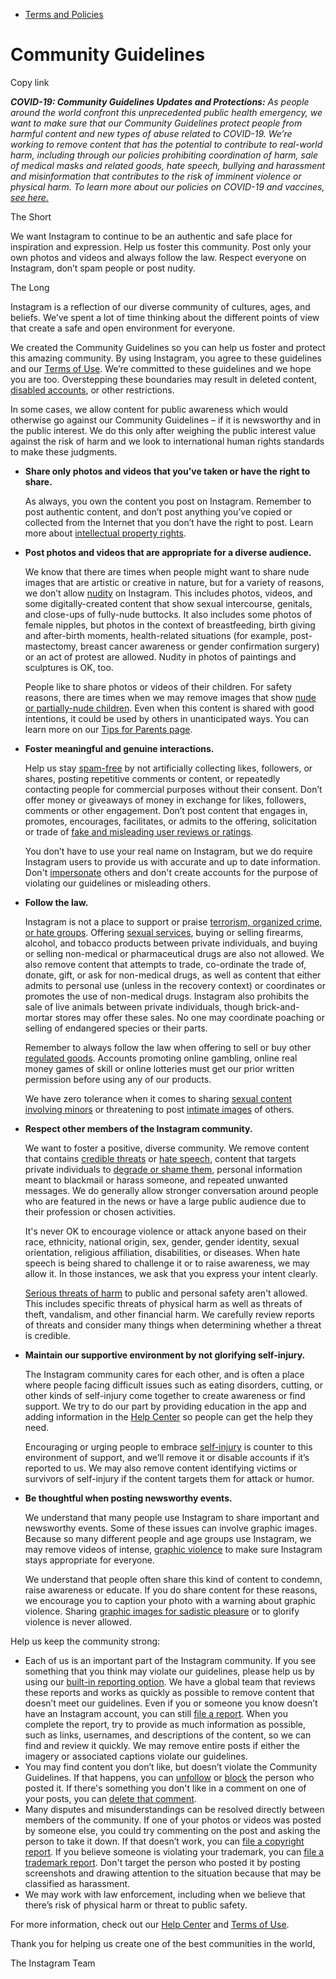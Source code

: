 *   [Terms and Policies](https://help.instagram.com/1417489251945243/?helpref=breadcrumb)

Community Guidelines
====================

Copy link

_**COVID-19: Community Guidelines Updates and Protections:** As people around the world confront this unprecedented public health emergency, we want to make sure that our Community Guidelines protect people from harmful content and new types of abuse related to COVID-19. We’re working to remove content that has the potential to contribute to real-world harm, including through our policies prohibiting coordination of harm, sale of medical masks and related goods, hate speech, bullying and harassment and misinformation that contributes to the risk of imminent violence or physical harm. To learn more about our policies on COVID-19 and vaccines, [see here.](https://help.instagram.com/697825587576762?helpref=faq_content)_

The Short

We want Instagram to continue to be an authentic and safe place for inspiration and expression. Help us foster this community. Post only your own photos and videos and always follow the law. Respect everyone on Instagram, don’t spam people or post nudity.

The Long

Instagram is a reflection of our diverse community of cultures, ages, and beliefs. We’ve spent a lot of time thinking about the different points of view that create a safe and open environment for everyone.

We created the Community Guidelines so you can help us foster and protect this amazing community. By using Instagram, you agree to these guidelines and our [Terms of Use](https://www.instagram.com/legal/terms). We’re committed to these guidelines and we hope you are too. Overstepping these boundaries may result in deleted content, [disabled accounts](https://help.instagram.com/366993040048856?helpref=faq_content), or other restrictions.

In some cases, we allow content for public awareness which would otherwise go against our Community Guidelines – if it is newsworthy and in the public interest. We do this only after weighing the public interest value against the risk of harm and we look to international human rights standards to make these judgments.

*   **Share only photos and videos that you’ve taken or have the right to share.**
    
    As always, you own the content you post on Instagram. Remember to post authentic content, and don’t post anything you’ve copied or collected from the Internet that you don’t have the right to post. Learn more about [intellectual property rights](https://help.instagram.com/126382350847838?helpref=faq_content).
    
*   **Post photos and videos that are appropriate for a diverse audience.**
    
    We know that there are times when people might want to share nude images that are artistic or creative in nature, but for a variety of reasons, we don’t allow [nudity](https://l.instagram.com/?u=https%3A%2F%2Fwww.facebook.com%2Fcommunitystandards%2Fadult_nudity_sexual_activity&e=AT3MCjn7TM7KNCzrMXHNmRX05YipnC8PQoVrZ2pzUbDcUjKMGNx8k_rNtN9x1ohtwhmgwchfGQaOnh_Bm4U-CbYclmaK5ONPbc5MhjXtQuix_OhSPL7rlg8xfahUJ29eZjD6Q96FdaDzCYro7hNpJEPxdUSSb3tluTZ9Jw) on Instagram. This includes photos, videos, and some digitally-created content that show sexual intercourse, genitals, and close-ups of fully-nude buttocks. It also includes some photos of female nipples, but photos in the context of breastfeeding, birth giving and after-birth moments, health-related situations (for example, post-mastectomy, breast cancer awareness or gender confirmation surgery) or an act of protest are allowed. Nudity in photos of paintings and sculptures is OK, too.
    
    People like to share photos or videos of their children. For safety reasons, there are times when we may remove images that show [nude or partially-nude children](https://l.instagram.com/?u=https%3A%2F%2Fwww.facebook.com%2Fcommunitystandards%2Fchild_nudity_sexual_exploitation&e=AT3MCjn7TM7KNCzrMXHNmRX05YipnC8PQoVrZ2pzUbDcUjKMGNx8k_rNtN9x1ohtwhmgwchfGQaOnh_Bm4U-CbYclmaK5ONPbc5MhjXtQuix_OhSPL7rlg8xfahUJ29eZjD6Q96FdaDzCYro7hNpJEPxdUSSb3tluTZ9Jw). Even when this content is shared with good intentions, it could be used by others in unanticipated ways. You can learn more on our [Tips for Parents page](https://help.instagram.com/154475974694511/?helpref=faq_content).
    
*   **Foster meaningful and genuine interactions.**
    
    Help us stay [spam-free](https://l.instagram.com/?u=https%3A%2F%2Fwww.facebook.com%2Fcommunitystandards%2Fspam&e=AT3MCjn7TM7KNCzrMXHNmRX05YipnC8PQoVrZ2pzUbDcUjKMGNx8k_rNtN9x1ohtwhmgwchfGQaOnh_Bm4U-CbYclmaK5ONPbc5MhjXtQuix_OhSPL7rlg8xfahUJ29eZjD6Q96FdaDzCYro7hNpJEPxdUSSb3tluTZ9Jw) by not artificially collecting likes, followers, or shares, posting repetitive comments or content, or repeatedly contacting people for commercial purposes without their consent. Don’t offer money or giveaways of money in exchange for likes, followers, comments or other engagement. Don’t post content that engages in, promotes, encourages, facilitates, or admits to the offering, solicitation or trade of [fake and misleading user reviews or ratings](https://l.instagram.com/?u=https%3A%2F%2Fwww.facebook.com%2Fcommunitystandards%2Ffraud_deception&e=AT3MCjn7TM7KNCzrMXHNmRX05YipnC8PQoVrZ2pzUbDcUjKMGNx8k_rNtN9x1ohtwhmgwchfGQaOnh_Bm4U-CbYclmaK5ONPbc5MhjXtQuix_OhSPL7rlg8xfahUJ29eZjD6Q96FdaDzCYro7hNpJEPxdUSSb3tluTZ9Jw).
    
    You don’t have to use your real name on Instagram, but we do require Instagram users to provide us with accurate and up to date information. Don't [impersonate](https://l.instagram.com/?u=https%3A%2F%2Fwww.facebook.com%2Fcommunitystandards%2Fmisrepresentation&e=AT3MCjn7TM7KNCzrMXHNmRX05YipnC8PQoVrZ2pzUbDcUjKMGNx8k_rNtN9x1ohtwhmgwchfGQaOnh_Bm4U-CbYclmaK5ONPbc5MhjXtQuix_OhSPL7rlg8xfahUJ29eZjD6Q96FdaDzCYro7hNpJEPxdUSSb3tluTZ9Jw) others and don't create accounts for the purpose of violating our guidelines or misleading others.
    
*   **Follow the law.**
    
    Instagram is not a place to support or praise [terrorism, organized crime, or hate groups](https://l.instagram.com/?u=https%3A%2F%2Fwww.facebook.com%2Fcommunitystandards%2Fdangerous_individuals_organizations&e=AT3MCjn7TM7KNCzrMXHNmRX05YipnC8PQoVrZ2pzUbDcUjKMGNx8k_rNtN9x1ohtwhmgwchfGQaOnh_Bm4U-CbYclmaK5ONPbc5MhjXtQuix_OhSPL7rlg8xfahUJ29eZjD6Q96FdaDzCYro7hNpJEPxdUSSb3tluTZ9Jw). Offering [sexual services](https://l.instagram.com/?u=https%3A%2F%2Fwww.facebook.com%2Fcommunitystandards%2Fsexual_solicitation&e=AT3MCjn7TM7KNCzrMXHNmRX05YipnC8PQoVrZ2pzUbDcUjKMGNx8k_rNtN9x1ohtwhmgwchfGQaOnh_Bm4U-CbYclmaK5ONPbc5MhjXtQuix_OhSPL7rlg8xfahUJ29eZjD6Q96FdaDzCYro7hNpJEPxdUSSb3tluTZ9Jw), buying or selling firearms, alcohol, and tobacco products between private individuals, and buying or selling non-medical or pharmaceutical drugs are also not allowed. We also remove content that attempts to trade, co-ordinate the trade of, donate, gift, or ask for non-medical drugs, as well as content that either admits to personal use (unless in the recovery context) or coordinates or promotes the use of non-medical drugs. Instagram also prohibits the sale of live animals between private individuals, though brick-and-mortar stores may offer these sales. No one may coordinate poaching or selling of endangered species or their parts.
    
    Remember to always follow the law when offering to sell or buy other [regulated goods](https://l.instagram.com/?u=https%3A%2F%2Fwww.facebook.com%2Fcommunitystandards%2Fregulated_goods&e=AT3MCjn7TM7KNCzrMXHNmRX05YipnC8PQoVrZ2pzUbDcUjKMGNx8k_rNtN9x1ohtwhmgwchfGQaOnh_Bm4U-CbYclmaK5ONPbc5MhjXtQuix_OhSPL7rlg8xfahUJ29eZjD6Q96FdaDzCYro7hNpJEPxdUSSb3tluTZ9Jw). Accounts promoting online gambling, online real money games of skill or online lotteries must get our prior written permission before using any of our products.
    
    We have zero tolerance when it comes to sharing [sexual content involving minors](https://l.instagram.com/?u=https%3A%2F%2Fwww.facebook.com%2Fcommunitystandards%2Fchild_nudity_sexual_exploitation&e=AT3MCjn7TM7KNCzrMXHNmRX05YipnC8PQoVrZ2pzUbDcUjKMGNx8k_rNtN9x1ohtwhmgwchfGQaOnh_Bm4U-CbYclmaK5ONPbc5MhjXtQuix_OhSPL7rlg8xfahUJ29eZjD6Q96FdaDzCYro7hNpJEPxdUSSb3tluTZ9Jw) or threatening to post [intimate images](https://l.instagram.com/?u=https%3A%2F%2Fwww.facebook.com%2Fcommunitystandards%2Fsexual_exploitation_adults&e=AT3MCjn7TM7KNCzrMXHNmRX05YipnC8PQoVrZ2pzUbDcUjKMGNx8k_rNtN9x1ohtwhmgwchfGQaOnh_Bm4U-CbYclmaK5ONPbc5MhjXtQuix_OhSPL7rlg8xfahUJ29eZjD6Q96FdaDzCYro7hNpJEPxdUSSb3tluTZ9Jw) of others.
    
*   **Respect other members of the Instagram community.**
    
    We want to foster a positive, diverse community. We remove content that contains [credible threats](https://l.instagram.com/?u=https%3A%2F%2Fwww.facebook.com%2Fcommunitystandards%2Fcredible_violence&e=AT3MCjn7TM7KNCzrMXHNmRX05YipnC8PQoVrZ2pzUbDcUjKMGNx8k_rNtN9x1ohtwhmgwchfGQaOnh_Bm4U-CbYclmaK5ONPbc5MhjXtQuix_OhSPL7rlg8xfahUJ29eZjD6Q96FdaDzCYro7hNpJEPxdUSSb3tluTZ9Jw) or [hate speech](https://l.instagram.com/?u=https%3A%2F%2Fwww.facebook.com%2Fcommunitystandards%2Fhate_speech&e=AT3MCjn7TM7KNCzrMXHNmRX05YipnC8PQoVrZ2pzUbDcUjKMGNx8k_rNtN9x1ohtwhmgwchfGQaOnh_Bm4U-CbYclmaK5ONPbc5MhjXtQuix_OhSPL7rlg8xfahUJ29eZjD6Q96FdaDzCYro7hNpJEPxdUSSb3tluTZ9Jw), content that targets private individuals to [degrade or shame them](https://l.instagram.com/?u=https%3A%2F%2Fwww.facebook.com%2Fcommunitystandards%2Fbullying&e=AT3MCjn7TM7KNCzrMXHNmRX05YipnC8PQoVrZ2pzUbDcUjKMGNx8k_rNtN9x1ohtwhmgwchfGQaOnh_Bm4U-CbYclmaK5ONPbc5MhjXtQuix_OhSPL7rlg8xfahUJ29eZjD6Q96FdaDzCYro7hNpJEPxdUSSb3tluTZ9Jw), personal information meant to blackmail or harass someone, and repeated unwanted messages. We do generally allow stronger conversation around people who are featured in the news or have a large public audience due to their profession or chosen activities.
    
    It's never OK to encourage violence or attack anyone based on their race, ethnicity, national origin, sex, gender, gender identity, sexual orientation, religious affiliation, disabilities, or diseases. When hate speech is being shared to challenge it or to raise awareness, we may allow it. In those instances, we ask that you express your intent clearly.
    
    [Serious threats of harm](https://l.instagram.com/?u=https%3A%2F%2Fwww.facebook.com%2Fcommunitystandards%2Fcredible_violence&e=AT3MCjn7TM7KNCzrMXHNmRX05YipnC8PQoVrZ2pzUbDcUjKMGNx8k_rNtN9x1ohtwhmgwchfGQaOnh_Bm4U-CbYclmaK5ONPbc5MhjXtQuix_OhSPL7rlg8xfahUJ29eZjD6Q96FdaDzCYro7hNpJEPxdUSSb3tluTZ9Jw) to public and personal safety aren't allowed. This includes specific threats of physical harm as well as threats of theft, vandalism, and other financial harm. We carefully review reports of threats and consider many things when determining whether a threat is credible.
    
*   **Maintain our supportive environment by not glorifying self-injury.**
    
    The Instagram community cares for each other, and is often a place where people facing difficult issues such as eating disorders, cutting, or other kinds of self-injury come together to create awareness or find support. We try to do our part by providing education in the app and adding information in the [Help Center](https://help.instagram.com/) so people can get the help they need.
    
    Encouraging or urging people to embrace [self-injury](https://l.instagram.com/?u=https%3A%2F%2Fwww.facebook.com%2Fcommunitystandards%2Fsuicide_self_injury_violence&e=AT3MCjn7TM7KNCzrMXHNmRX05YipnC8PQoVrZ2pzUbDcUjKMGNx8k_rNtN9x1ohtwhmgwchfGQaOnh_Bm4U-CbYclmaK5ONPbc5MhjXtQuix_OhSPL7rlg8xfahUJ29eZjD6Q96FdaDzCYro7hNpJEPxdUSSb3tluTZ9Jw) is counter to this environment of support, and we’ll remove it or disable accounts if it’s reported to us. We may also remove content identifying victims or survivors of self-injury if the content targets them for attack or humor.
    
*   **Be thoughtful when posting newsworthy events.**
    
    We understand that many people use Instagram to share important and newsworthy events. Some of these issues can involve graphic images. Because so many different people and age groups use Instagram, we may remove videos of intense, [graphic violence](https://l.instagram.com/?u=https%3A%2F%2Fwww.facebook.com%2Fcommunitystandards%2Fgraphic_violence&e=AT3MCjn7TM7KNCzrMXHNmRX05YipnC8PQoVrZ2pzUbDcUjKMGNx8k_rNtN9x1ohtwhmgwchfGQaOnh_Bm4U-CbYclmaK5ONPbc5MhjXtQuix_OhSPL7rlg8xfahUJ29eZjD6Q96FdaDzCYro7hNpJEPxdUSSb3tluTZ9Jw) to make sure Instagram stays appropriate for everyone.
    
    We understand that people often share this kind of content to condemn, raise awareness or educate. If you do share content for these reasons, we encourage you to caption your photo with a warning about graphic violence. Sharing [graphic images for sadistic pleasure](https://l.instagram.com/?u=https%3A%2F%2Fwww.facebook.com%2Fcommunitystandards%2Fcruel_insensitive&e=AT3MCjn7TM7KNCzrMXHNmRX05YipnC8PQoVrZ2pzUbDcUjKMGNx8k_rNtN9x1ohtwhmgwchfGQaOnh_Bm4U-CbYclmaK5ONPbc5MhjXtQuix_OhSPL7rlg8xfahUJ29eZjD6Q96FdaDzCYro7hNpJEPxdUSSb3tluTZ9Jw) or to glorify violence is never allowed.
    

Help us keep the community strong:

*   Each of us is an important part of the Instagram community. If you see something that you think may violate our guidelines, please help us by using our [built-in reporting option](https://help.instagram.com/165828726894770?helpref=faq_content). We have a global team that reviews these reports and works as quickly as possible to remove content that doesn’t meet our guidelines. Even if you or someone you know doesn’t have an Instagram account, you can still [file a report](https://help.instagram.com/contact/383679321740945). When you complete the report, try to provide as much information as possible, such as links, usernames, and descriptions of the content, so we can find and review it quickly. We may remove entire posts if either the imagery or associated captions violate our guidelines.
*   You may find content you don’t like, but doesn’t violate the Community Guidelines. If that happens, you can [unfollow](https://help.instagram.com/286340048138725?helpref=faq_content) or [block](https://help.instagram.com/426700567389543/?helpref=faq_content) the person who posted it. If there's something you don't like in a comment on one of your posts, you can [delete that comment](https://help.instagram.com/289098941190483?helpref=faq_content).
*   Many disputes and misunderstandings can be resolved directly between members of the community. If one of your photos or videos was posted by someone else, you could try commenting on the post and asking the person to take it down. If that doesn’t work, you can [file a copyright report](https://help.instagram.com/126382350847838?helpref=faq_content). If you believe someone is violating your trademark, you can [file a trademark report](https://help.instagram.com/222826637847963?helpref=faq_content). Don't target the person who posted it by posting screenshots and drawing attention to the situation because that may be classified as harassment.
*   We may work with law enforcement, including when we believe that there’s risk of physical harm or threat to public safety.

For more information, check out our [Help Center](https://help.instagram.com/) and [Terms of Use](https://l.instagram.com/?u=http%3A%2F%2Finstagram.com%2Flegal%2Fterms%2F%23&e=AT3MCjn7TM7KNCzrMXHNmRX05YipnC8PQoVrZ2pzUbDcUjKMGNx8k_rNtN9x1ohtwhmgwchfGQaOnh_Bm4U-CbYclmaK5ONPbc5MhjXtQuix_OhSPL7rlg8xfahUJ29eZjD6Q96FdaDzCYro7hNpJEPxdUSSb3tluTZ9Jw).

Thank you for helping us create one of the best communities in the world,

The Instagram Team